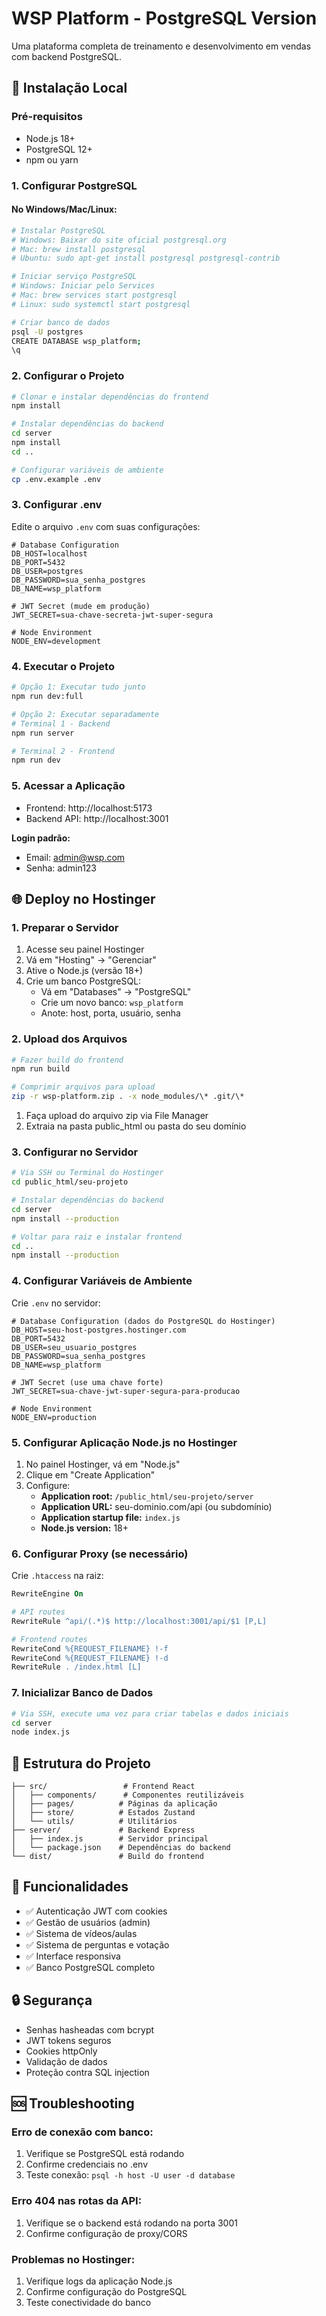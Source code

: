 # WSP Platform - PostgreSQL Version

Uma plataforma completa de treinamento e desenvolvimento em vendas com backend PostgreSQL.

## 🚀 Instalação Local

### Pré-requisitos
- Node.js 18+ 
- PostgreSQL 12+
- npm ou yarn

### 1. Configurar PostgreSQL

#### No Windows/Mac/Linux:
```bash
# Instalar PostgreSQL
# Windows: Baixar do site oficial postgresql.org
# Mac: brew install postgresql
# Ubuntu: sudo apt-get install postgresql postgresql-contrib

# Iniciar serviço PostgreSQL
# Windows: Iniciar pelo Services
# Mac: brew services start postgresql
# Linux: sudo systemctl start postgresql

# Criar banco de dados
psql -U postgres
CREATE DATABASE wsp_platform;
\q
```

### 2. Configurar o Projeto

```bash
# Clonar e instalar dependências do frontend
npm install

# Instalar dependências do backend
cd server
npm install
cd ..

# Configurar variáveis de ambiente
cp .env.example .env
```

### 3. Configurar .env

Edite o arquivo `.env` com suas configurações:

```env
# Database Configuration
DB_HOST=localhost
DB_PORT=5432
DB_USER=postgres
DB_PASSWORD=sua_senha_postgres
DB_NAME=wsp_platform

# JWT Secret (mude em produção)
JWT_SECRET=sua-chave-secreta-jwt-super-segura

# Node Environment
NODE_ENV=development
```

### 4. Executar o Projeto

```bash
# Opção 1: Executar tudo junto
npm run dev:full

# Opção 2: Executar separadamente
# Terminal 1 - Backend
npm run server

# Terminal 2 - Frontend  
npm run dev
```

### 5. Acessar a Aplicação

- Frontend: http://localhost:5173
- Backend API: http://localhost:3001

**Login padrão:**
- Email: admin@wsp.com
- Senha: admin123

## 🌐 Deploy no Hostinger

### 1. Preparar o Servidor

1. Acesse seu painel Hostinger
2. Vá em "Hosting" → "Gerenciar"
3. Ative o Node.js (versão 18+)
4. Crie um banco PostgreSQL:
   - Vá em "Databases" → "PostgreSQL"
   - Crie um novo banco: `wsp_platform`
   - Anote: host, porta, usuário, senha

### 2. Upload dos Arquivos

```bash
# Fazer build do frontend
npm run build

# Comprimir arquivos para upload
zip -r wsp-platform.zip . -x node_modules/\* .git/\*
```

1. Faça upload do arquivo zip via File Manager
2. Extraia na pasta public_html ou pasta do seu domínio

### 3. Configurar no Servidor

```bash
# Via SSH ou Terminal do Hostinger
cd public_html/seu-projeto

# Instalar dependências do backend
cd server
npm install --production

# Voltar para raiz e instalar frontend
cd ..
npm install --production
```

### 4. Configurar Variáveis de Ambiente

Crie `.env` no servidor:

```env
# Database Configuration (dados do PostgreSQL do Hostinger)
DB_HOST=seu-host-postgres.hostinger.com
DB_PORT=5432
DB_USER=seu_usuario_postgres
DB_PASSWORD=sua_senha_postgres
DB_NAME=wsp_platform

# JWT Secret (use uma chave forte)
JWT_SECRET=sua-chave-jwt-super-segura-para-producao

# Node Environment
NODE_ENV=production
```

### 5. Configurar Aplicação Node.js no Hostinger

1. No painel Hostinger, vá em "Node.js"
2. Clique em "Create Application"
3. Configure:
   - **Application root:** `/public_html/seu-projeto/server`
   - **Application URL:** seu-dominio.com/api (ou subdomínio)
   - **Application startup file:** `index.js`
   - **Node.js version:** 18+

### 6. Configurar Proxy (se necessário)

Crie `.htaccess` na raiz:

```apache
RewriteEngine On

# API routes
RewriteRule ^api/(.*)$ http://localhost:3001/api/$1 [P,L]

# Frontend routes
RewriteCond %{REQUEST_FILENAME} !-f
RewriteCond %{REQUEST_FILENAME} !-d
RewriteRule . /index.html [L]
```

### 7. Inicializar Banco de Dados

```bash
# Via SSH, execute uma vez para criar tabelas e dados iniciais
cd server
node index.js
```

## 🔧 Estrutura do Projeto

```
├── src/                 # Frontend React
│   ├── components/      # Componentes reutilizáveis
│   ├── pages/          # Páginas da aplicação
│   ├── store/          # Estados Zustand
│   └── utils/          # Utilitários
├── server/             # Backend Express
│   ├── index.js        # Servidor principal
│   └── package.json    # Dependências do backend
└── dist/               # Build do frontend
```

## 📝 Funcionalidades

- ✅ Autenticação JWT com cookies
- ✅ Gestão de usuários (admin)
- ✅ Sistema de vídeos/aulas
- ✅ Sistema de perguntas e votação
- ✅ Interface responsiva
- ✅ Banco PostgreSQL completo

## 🔒 Segurança

- Senhas hasheadas com bcrypt
- JWT tokens seguros
- Cookies httpOnly
- Validação de dados
- Proteção contra SQL injection

## 🆘 Troubleshooting

### Erro de conexão com banco:
1. Verifique se PostgreSQL está rodando
2. Confirme credenciais no .env
3. Teste conexão: `psql -h host -U user -d database`

### Erro 404 nas rotas da API:
1. Verifique se o backend está rodando na porta 3001
2. Confirme configuração de proxy/CORS

### Problemas no Hostinger:
1. Verifique logs da aplicação Node.js
2. Confirme configuração do PostgreSQL
3. Teste conectividade do banco